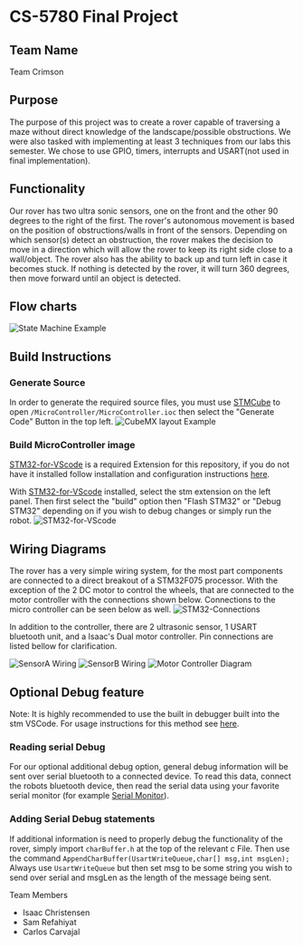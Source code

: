 # CS-5780 Final Project
 
 ## Team Name
 Team Crimson
 
 
## Purpose
The purpose of this project was to create a rover capable of traversing a maze without direct knowledge of the landscape/possible obstructions. We were also tasked with implementing at least 3 techniques from our labs this semester. We chose to use GPIO, timers, interrupts and USART(not used in final implementation).

## Functionality
Our rover has two ultra sonic sensors, one on the front and the other 90 degrees to the right of the first. The rover's autonomous movement is based on the position of obstructions/walls in front of the sensors. Depending on which sensor(s) detect an obstruction, the rover makes the decision to move in a direction which will allow the rover to keep its right side close to a wall/object. The rover also has the ability to back up and turn left in case it becomes stuck. If nothing is detected by the rover, it will turn 360 degrees, then move forward until an object is detected.

## Flow charts
![State Machine Example](/5780_stateDesign.PNG "State Machine Example")

## Build Instructions
### Generate Source
In order to generate the required source files, you must use [STMCube](https://www.st.com/en/development-tools/stm32cubemx.html) to open ```/MicroController/MicroController.ioc``` then select the "Generate Code" Button in the top left.
![CubeMX layout Example](/CubeMX.PNG "CubeMX layout Example")

### Build MicroController image
[STM32-for-VScode](https://marketplace.visualstudio.com/items?itemName=bmd.stm32-for-vscode) is a required Extension for this repository, if you do not have it installed follow installation and configuration instructions [here](https://marketplace.visualstudio.com/items?itemName=bmd.stm32-for-vscode).

With [STM32-for-VScode](https://marketplace.visualstudio.com/items?itemName=bmd.stm32-for-vscode) installed, select the stm extension on the left panel. Then first select the "build" option then "Flash STM32" or "Debug STM32" depending on if you wish to debug changes or simply run the robot.
![STM32-for-VScode](/STM32-for-vscode.PNG "STM32-for-VScode layout Example")

## Wiring Diagrams
The rover has a very simple wiring system, for the most part components are connected to a direct breakout of a STM32F075 processor. With the exception of the 2 DC motor to control the wheels, that are connected to the motor controller with the connections shown below. Connections to the micro controller can be seen below as well. 
![STM32-Connections](/ControllerConnections.PNG "STM32-wiring")

In addition to the controller, there are 2 ultrasonic sensor, 1 USART bluetooth unit, and a Isaac's Dual motor controller. Pin connections are listed bellow for clarification. 

![SensorA Wiring](/SensorAWire.PNG "Ultra sonic sensor A Wiring") 
![SensorB Wiring](/SensorBWire.PNG "Ultra sonic sensor B Wiring")
![Motor Controller Diagram](/MotorControllerWire.PNG "Motor Controller Wiring diagram")



## Optional Debug feature
Note: It is highly recommended to use the built in debugger built into the stm VSCode. For usage instructions for this method see [here](https://marketplace.visualstudio.com/items?itemName=bmd.stm32-for-vscode). 

### Reading serial Debug
For our optional additional debug option, general debug information will be sent over serial bluetooth to a connected device. To read this data, connect the robots bluetooth device, then read the serial data using your favorite serial monitor (for example [Serial Monitor](https://marketplace.visualstudio.com/items?itemName=ms-vscode.vscode-serial-monitor)). 

### Adding Serial Debug statements
If additional information is need to properly debug the functionality of the rover, simply import ```charBuffer.h``` at the top of the relevant c File. Then use the command ```AppendCharBuffer(UsartWriteQueue,char[] msg,int msgLen);``` Always use ```UsartWriteQueue``` but then set msg to be some string you wish to send over serial and msgLen as the length of the message being sent. 


Team Members
+ Isaac Christensen
+ Sam Refahiyat
+ Carlos Carvajal
